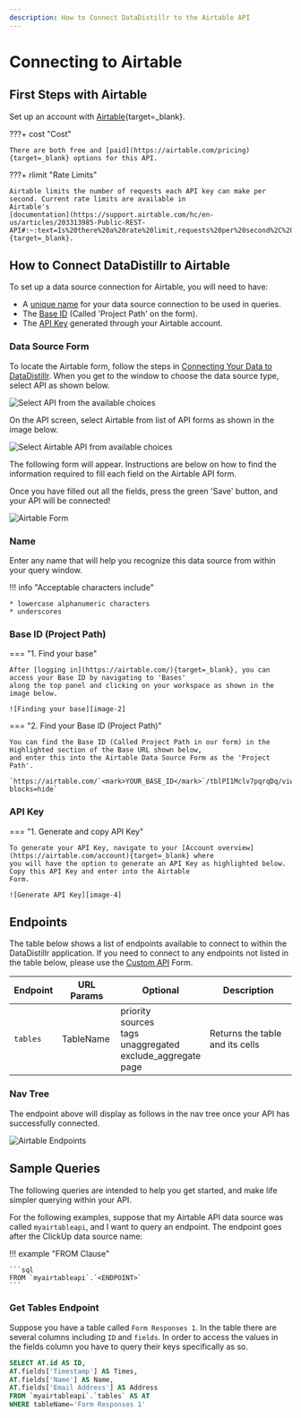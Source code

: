```yaml
---
description: How to Connect DataDistillr to the Airtable API
---
```


# Connecting to Airtable

## First Steps with Airtable
Set up an account with [Airtable](https://www.airtable.com/){target=_blank}.

???+ cost "Cost" 

    There are both free and [paid](https://airtable.com/pricing){target=_blank} options for this API.


???+ rlimit "Rate Limits"  

    Airtable limits the number of requests each API key can make per second. Current rate limits are available in
    Airtable's 
    [documentation](https://support.airtable.com/hc/en-us/articles/203313985-Public-REST-API#:~:text=Is%20there%20a%20rate%20limit,requests%20per%20second%2C%20per%20base.){target=_blank}.

## How to Connect DataDistillr to Airtable
To set up a data source connection for Airtable, you will need to have:

- A [unique name](#name) for your data source connection to be used in queries.
- The [Base ID](#base-id-project-path) (Called 'Project Path' on the form).
- The [API Key](#api-key) generated through your Airtable account.



### Data Source Form

To locate the Airtable form, follow the steps in [Connecting Your Data to DataDistillr](../../). When you get to the
window to choose the data source type, select API as shown below.&#x20;

![Select API from the available choices][image-5]

On the API screen, select Airtable from list of API forms as shown in the image below.

![Select Airtable API from available choices][image-6]

The following form will appear. Instructions are below on how to find the information required to fill each field on 
the Airtable API form.

Once you have filled out all the fields, press the green 'Save' button, and your API will be connected!

![Airtable Form][image-1]

### Name

Enter any name that will help you recognize this data source from within your query window. &#x20;

!!! info "Acceptable characters include"

    * lowercase alphanumeric characters
    * underscores

### Base ID (Project Path)

=== "1. Find your base"

    After [logging in](https://airtable.com/){target=_blank}, you can access your Base ID by navigating to 'Bases'
    along the top panel and clicking on your workspace as shown in the image below.
    
    ![Finding your base][image-2]
    
=== "2. Find your Base ID (Project Path)"

    You can find the Base ID (Called Project Path in our form) in the Highlighted section of the Base URL shown below, 
    and enter this into the Airtable Data Source Form as the 'Project Path'.
    
    `https://airtable.com/`<mark>YOUR_BASE_ID</mark>`/tblPI1Mclv7pqrqDq/viwCAMdqRwJpFOlxl?blocks=hide`

### API Key

=== "1. Generate and copy API Key"

    To generate your API Key, navigate to your [Account overview](https://airtable.com/account){target=_blank} where
    you will have the option to generate an API Key as highlighted below. Copy this API Key and enter into the Airtable
    Form.

    ![Generate API Key][image-4]


## Endpoints

The table below shows a list of endpoints available to connect to within the DataDistillr application. If you need to 
connect to any endpoints not listed in the table below, please use the [Custom API](custom-apis.md) Form.

| Endpoint  | URL Params | Optional                                                                 | Description                      |
|-----------| ---------- |--------------------------------------------------------------------------|----------------------------------|
| `tables`  | TableName  | priority<br>sources<br>tags<br>unaggregated<br>exclude_aggregate<br>page | Returns the table and its cells  |


### Nav Tree

The endpoint above will display as follows in the nav tree once your API has successfully connected.

![Airtable Endpoints][image-3]

## Sample Queries

The following queries are intended to help you get started, and make life simpler querying within your API.

For the following examples, suppose that my Airtable API data source was called `myairtableapi`, and I want to query 
an endpoint. The endpoint goes after the ClickUp data source name:

!!! example "FROM Clause"

    ```sql
    FROM `myairtableapi`.`<ENDPOINT>`
    ```

### Get Tables Endpoint

Suppose you have a table called `Form Responses 1`. In the table there are several columns including `ID` and `fields`.
In order to access the values in the fields column you have to query their keys specifically as so.


```sql
SELECT AT.id AS ID,
AT.fields['Timestamp'] AS Times,
AT.fields['Name'] AS Name,
AT.fields['Email Address'] AS Address
FROM `myairtableapi`.`tables` AS AT
WHERE tableName='Form Responses 1'
```

[image-1]: ../../img/api/airtable/airtable-form.png
[image-2]: ../../img/api/airtable/airtable-base.png
[image-3]: ../../img/api/airtable/airtable-endpoint.png
[image-4]: ../../img/api/airtable/airtable-generate-api.jpeg
[image-5]: ../../img/api/add-api.png
[image-6]: ../../img/api/airtable/airtable-select-api.jpeg
